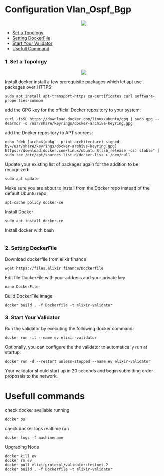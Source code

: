 # Configuration Vlan_Ospf_Bgp


<p align="center">
  <img height="auto" width="auto" src="https://i.imgur.com/N9KAUN8.png">
</p>


* [Set a Topology](https://github.com/p4nrp/cisco/edit/main/vlan_ospf_bgp.md#1-Set-a-Topology)
* [Setting DockerFile](https://github.com/p4nrp/testnet/blob/main/elixirfinance.md#2-setting-dockerfile)
* [Start Your Validator](https://github.com/p4nrp/testnet/blob/main/elixirfinance.md#3-start-your-validator)
* [Usefull Command](https://github.com/p4nrp/testnet/blob/main/elixirfinance.md#usefull-commands)


### 1. Set a Topology

<p align="center">
  <img height="auto" width="auto" src="https://i.imgur.com/2FEy9ox.png">
</p>

Install docker 
install a few prerequisite packages which let apt use packages over HTTPS:

```
sudo apt install apt-transport-https ca-certificates curl software-properties-common
```

add the GPG key for the official Docker repository to your system:
```
curl -fsSL https://download.docker.com/linux/ubuntu/gpg | sudo gpg --dearmor -o /usr/share/keyrings/docker-archive-keyring.gpg
```

add the Docker repository to APT sources:
```
echo "deb [arch=$(dpkg --print-architecture) signed-by=/usr/share/keyrings/docker-archive-keyring.gpg] https://download.docker.com/linux/ubuntu $(lsb_release -cs) stable" | sudo tee /etc/apt/sources.list.d/docker.list > /dev/null
```

Update your existing list of packages again for the addition to be recognized:
```
sudo apt update
```

Make sure you are about to install from the Docker repo instead of the default Ubuntu repo:
```
apt-cache policy docker-ce
```

Install Docker
```
sudo apt install docker-ce
```
Install docker with bash
```

```

### 2. Setting DockerFile

Download dockerfile from elixir finance
```
wget https://files.elixir.finance/Dockerfile
```

Edit file DockerFile with your address and your private key
```
nano DockerFile
```

Build DockerFile image
```
docker build . -f Dockerfile -t elixir-validator
```

### 3. Start Your Validator
Run the validator by executing the following docker command: 
```
docker run -it --name ev elixir-validator
```
Optionally, you can configure the the validator to automatically run at startup:
```
docker run -d --restart unless-stopped --name ev elixir-validator
```
Your validator should start up in 20 seconds and begin submitting order proposals to the network.


# Usefull commands
check docker available running
```
docker ps
```

check docker logs realtime run
```
docker logs -f machinename
```

Upgrading Node 
```
docker kill ev
docker rm ev
docker pull elixirprotocol/validator:testnet-2
docker build . -f Dockerfile -t elixir-validator
```




